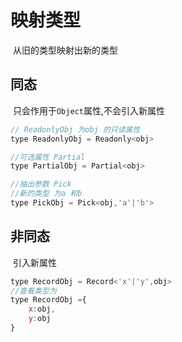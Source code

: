 # 映射类型

​		从旧的类型映射出新的类型

## 同态

​		只会作用于`Object`属性,不会引入新属性	

```js
// ReadonlyObj 为obj 的只读属性
type ReadonlyObj = Readonly<obj>

//可选属性 Partial
type PartialObj = Partial<obj>

//抽出参数 Pick
//新的类型 为a 和b
type PickObj = Pick<obj,'a'|'b'>
```

## 非同态

​		引入新属性

```js
type RecordObj = Record<'x'|'y',obj>
//查看类型为
type RecordObj ={
    x:obj,
    y:obj
}
```

